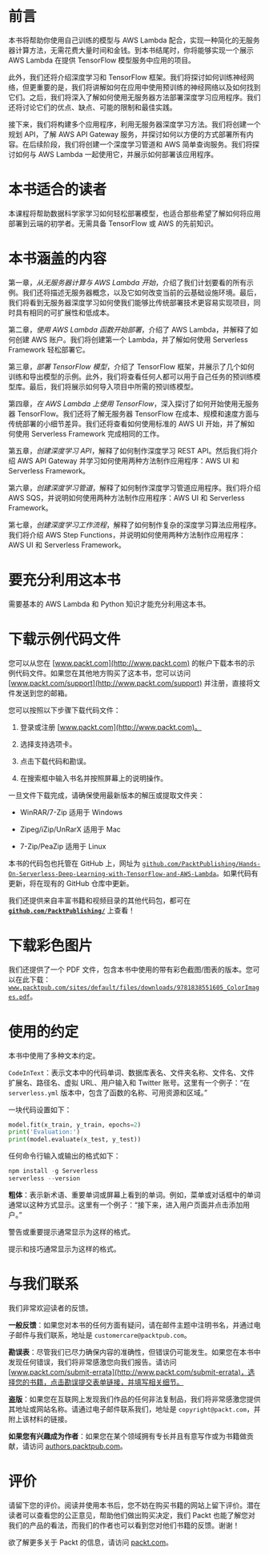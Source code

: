 # 前言

本书将帮助你使用自己训练的模型与 AWS Lambda 配合，实现一种简化的无服务器计算方法，无需花费大量时间和金钱。到本书结尾时，你将能够实现一个展示 AWS Lambda 在提供 TensorFlow 模型服务中应用的项目。

此外，我们还将介绍深度学习和 TensorFlow 框架。我们将探讨如何训练神经网络，但更重要的是，我们将讲解如何在应用中使用预训练的神经网络以及如何找到它们。之后，我们将深入了解如何使用无服务器方法部署深度学习应用程序。我们还将讨论它们的优点、缺点、可能的限制和最佳实践。

接下来，我们将构建多个应用程序，利用无服务器深度学习方法。我们将创建一个规划 API，了解 AWS API Gateway 服务，并探讨如何以方便的方式部署所有内容。在后续阶段，我们将创建一个深度学习管道和 AWS 简单查询服务。我们将探讨如何与 AWS Lambda 一起使用它，并展示如何部署该应用程序。

# 本书适合的读者

本课程将帮助数据科学家学习如何轻松部署模型，也适合那些希望了解如何将应用部署到云端的初学者。无需具备 TensorFlow 或 AWS 的先前知识。

# 本书涵盖的内容

第一章，*从无服务器计算与 AWS Lambda 开始*，介绍了我们计划要看的所有示例。我们还将描述无服务器概念，以及它如何改变当前的云基础设施环境。最后，我们将看到无服务器深度学习如何使我们能够比传统部署技术更容易实现项目，同时具有相同的可扩展性和低成本。

第二章，*使用 AWS Lambda 函数开始部署*，介绍了 AWS Lambda，并解释了如何创建 AWS 账户。我们将创建第一个 Lambda，并了解如何使用 Serverless Framework 轻松部署它。

第三章，*部署 TensorFlow 模型*，介绍了 TensorFlow 框架，并展示了几个如何训练和导出模型的示例。此外，我们将查看任何人都可以用于自己任务的预训练模型库。最后，我们将展示如何导入项目中所需的预训练模型。

第四章，*在 AWS Lambda 上使用 TensorFlow*，深入探讨了如何开始使用无服务器 TensorFlow。我们还将了解无服务器 TensorFlow 在成本、规模和速度方面与传统部署的小细节差异。我们还将查看如何使用标准的 AWS UI 开始，并了解如何使用 Serverless Framework 完成相同的工作。

第五章，*创建深度学习 API*，解释了如何制作深度学习 REST API。然后我们将介绍 AWS API Gateway 并学习如何使用两种方法制作应用程序：AWS UI 和 Serverless Framework。

第六章，*创建深度学习管道*，解释了如何制作深度学习管道应用程序。我们将介绍 AWS SQS，并说明如何使用两种方法制作应用程序：AWS UI 和 Serverless Framework。

第七章，*创建深度学习工作流程*，解释了如何制作复杂的深度学习算法应用程序。我们将介绍 AWS Step Functions，并说明如何使用两种方法制作应用程序：AWS UI 和 Serverless Framework。

# 要充分利用这本书

需要基本的 AWS Lambda 和 Python 知识才能充分利用这本书。

# 下载示例代码文件

您可以从您在 [www.packt.com](http://www.packt.com) 的帐户下载本书的示例代码文件。如果您在其他地方购买了这本书，您可以访问 [www.packt.com/support](http://www.packt.com/support) 并注册，直接将文件发送到您的邮箱。

您可以按照以下步骤下载代码文件：

1.  登录或注册 [www.packt.com](http://www.packt.com)。

1.  选择支持选项卡。

1.  点击下载代码和勘误。

1.  在搜索框中输入书名并按照屏幕上的说明操作。

一旦文件下载完成，请确保使用最新版本的解压或提取文件夹：

+   WinRAR/7-Zip 适用于 Windows

+   Zipeg/iZip/UnRarX 适用于 Mac

+   7-Zip/PeaZip 适用于 Linux

本书的代码包也托管在 GitHub 上，网址为 [`github.com/PacktPublishing/Hands-On-Serverless-Deep-Learning-with-TensorFlow-and-AWS-Lambda`](https://github.com/PacktPublishing/Hands-On-Serverless-Deep-Learning-with-TensorFlow-and-AWS-Lambda)。如果代码有更新，将在现有的 GitHub 仓库中更新。

我们还提供来自丰富书籍和视频目录的其他代码包，都可在 **[`github.com/PacktPublishing/`](https://github.com/PacktPublishing/)** 上查看！

# 下载彩色图片

我们还提供了一个 PDF 文件，包含本书中使用的带有彩色截图/图表的版本。您可以在此下载： [`www.packtpub.com/sites/default/files/downloads/9781838551605_ColorImages.pdf`](http://www.packtpub.com/sites/default/files/downloads/9781838551605_ColorImages.pdf)。

# 使用的约定

本书中使用了多种文本约定。

`CodeInText`：表示文本中的代码单词、数据库表名、文件夹名称、文件名、文件扩展名、路径名、虚拟 URL、用户输入和 Twitter 账号。这里有一个例子：“在 `serverless.yml` 版本中，包含了函数的名称、可用资源和区域。”

一块代码设置如下：

```py
model.fit(x_train, y_train, epochs=2)
print('Evaluation:')
print(model.evaluate(x_test, y_test))
```

任何命令行输入或输出的格式如下：

```py
npm install -g Serverless
serverless --version

```

**粗体**：表示新术语、重要单词或屏幕上看到的单词。例如，菜单或对话框中的单词通常以这种方式显示。这里有一个例子：“接下来，进入用户页面并点击添加用户。”

警告或重要提示通常显示为这样的格式。

提示和技巧通常显示为这样的格式。

# 与我们联系

我们非常欢迎读者的反馈。

**一般反馈**：如果您对本书的任何方面有疑问，请在邮件主题中注明书名，并通过电子邮件与我们联系，地址是 `customercare@packtpub.com`。

**勘误表**：尽管我们已尽力确保内容的准确性，但错误仍可能发生。如果您在本书中发现任何错误，我们将非常感激您向我们报告。请访问 [www.packt.com/submit-errata](http://www.packt.com/submit-errata)，选择您的书籍，点击勘误提交表单链接，并填写相关细节。

**盗版**：如果您在互联网上发现我们作品的任何非法复制品，我们将非常感激您提供其地址或网站名称。请通过电子邮件联系我们，地址是 `copyright@packt.com`，并附上该材料的链接。

**如果您有兴趣成为作者**：如果您在某个领域拥有专长并且有意写作或为书籍做贡献，请访问 [authors.packtpub.com](http://authors.packtpub.com/)。

# 评价

请留下您的评价。阅读并使用本书后，您不妨在购买书籍的网站上留下评价。潜在读者可以查看您的公正意见，帮助他们做出购买决定，我们 Packt 也能了解您对我们的产品的看法，而我们的作者也可以看到您对他们书籍的反馈。谢谢！

欲了解更多关于 Packt 的信息，请访问 [packt.com](http://www.packt.com/)。
